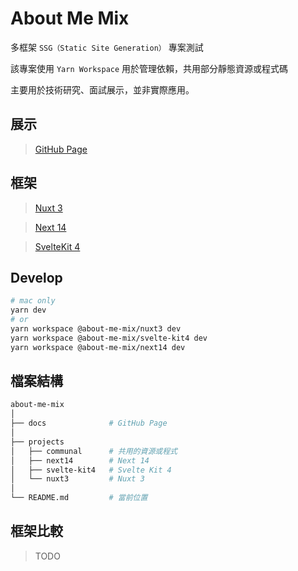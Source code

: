 # About Me Mix

多框架 `SSG（Static Site Generation）` 專案測試

該專案使用 `Yarn Workspace` 用於管理依賴，共用部分靜態資源或程式碼

主要用於技術研究、面試展示，並非實際應用。

## 展示

> [GitHub Page](https://jheng-jie.github.io/about-me-mix/react/zh/home/)

## 框架

> [Nuxt 3](./projects/nuxt3/README.md)

> [Next 14](./projects/next14/README.md)

> [SvelteKit 4](./projects/svelte-kit4/README.md)

## Develop

```sh
# mac only
yarn dev
# or
yarn workspace @about-me-mix/nuxt3 dev
yarn workspace @about-me-mix/svelte-kit4 dev
yarn workspace @about-me-mix/next14 dev
```

## 檔案結構

```bash
about-me-mix
│
├── docs              # GitHub Page
│
├── projects
│   ├── communal      # 共用的資源或程式
│   ├── next14        # Next 14
│   ├── svelte-kit4   # Svelte Kit 4
│   └── nuxt3         # Nuxt 3
│
└── README.md         # 當前位置
```

## 框架比較

> TODO